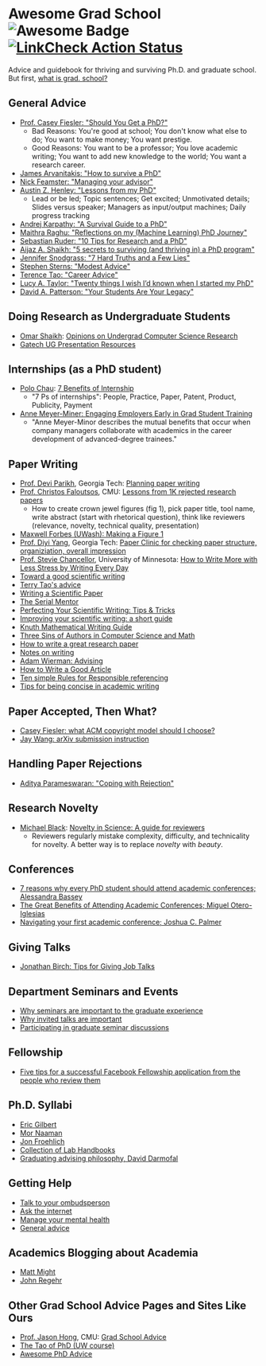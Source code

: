 # Awesome Grad School <img src="https://cdn.rawgit.com/sindresorhus/awesome/d7305f38d29fed78fa85652e3a63e154dd8e8829/media/badge.svg" alt="Awesome Badge"/> [![LinkCheck Action Status](https://github.com/poloclub/awesome-grad-school/workflows/LinkChecker/badge.svg)](https://github.com/poloclub/awesome-grad-school/actions)

Advice and guidebook for thriving and surviving Ph.D. and graduate school. But first, [what is grad. school?](https://matt.might.net/articles/phd-school-in-pictures/)

## General Advice
* [Prof. Casey Fiesler: "Should You Get a PhD?"](https://youtu.be/p4QiJNPSdWs)
  * Bad Reasons: You're good at school; You don't know what else to do; You want to make money; You want prestige.
  * Good Reasons: You want to be a professor; You love academic writing; You want to add new knowledge to the world; You want a research career. 
* [James Arvanitakis: "How to survive a PhD"](https://www.jamesarvanitakis.net/how-to-survive-a-phd-22-tips-from-the-dean-of-graduate-studies/)
* [Nick Feamster: "Managing your advisor"](https://medium.com/great-research/managing-your-advisor-bb9060f4f8ce)
* [Austin Z. Henley: "Lessons from my PhD"](https://web.eecs.utk.edu/~azh/blog/lessonsfrommyphd.html)
  * Lead or be led; Topic sentences; Get excited; Unmotivated details; Slides versus speaker; Managers as input/output machines; Daily progress tracking
* [Andrej Karpathy: "A Survival Guide to a PhD"](http://karpathy.github.io/2016/09/07/phd/)
* [Maithra Raghu: "Reflections on my (Machine Learning) PhD Journey"](https://maithraraghu.com/blog/2020/Reflections_on_my_Machine_Learning_PhD_Journey/)
* [Sebastian Ruder: "10 Tips for Research and a PhD"](https://ruder.io/10-tips-for-research-and-a-phd/)
* [Aijaz A. Shaikh: "5 secrets to surviving (and thriving in) a PhD program"](https://www.elsevier.com/connect/5-secrets-to-surviving-and-progressing-in-a-phd-program)
* [Jennifer Snodgrass: "7 Hard Truths and a Few Lies"](https://www.insidehighered.com/advice/2021/11/18/truths-about-academic-career-people-often-dont-share-opinion)
* [Stephen Sterns: "Modest Advice"](https://stearnslab.yale.edu/modest-advice)
* [Terence Tao: "Career Advice"](https://terrytao.wordpress.com/career-advice/)
* [Lucy A. Taylor: "Twenty things I wish I’d known when I started my PhD"](https://www.nature.com/articles/d41586-018-07332-x)
* [David A. Patterson: "Your Students Are Your Legacy"](https://cacm.acm.org/magazines/2009/3/21780-your-students-are-your-legacy/fulltext)

## Doing Research as Undergraduate Students
* [Omar Shaikh](https://oshaikh.com): [Opinions on Undergrad Computer Science Research](https://oshaikh.com/blog/undergrad-research)
* [Gatech UG Presentation Resources](https://www.undergradresearch.gatech.edu/presentation-tips)

## Internships (as a PhD student)

* [Polo Chau](https://faculty.cc.gatech.edu/~dchau/): [7 Benefits of Internship](https://youtu.be/sapIzA7T9_Y)
  * "7 Ps of internships": People, Practice, Paper, Patent, Product, Publicity, Payment 
* [Anne Meyer-Miner: Engaging Employers Early in Grad Student Training](https://www.insidehighered.com/advice/2021/11/29/why-engage-employers-early-grad-student-training-opinion)
  * "Anne Meyer-Minor describes the mutual benefits that occur when company managers collaborate with academics in the career development of advanced-degree trainees."

## Paper Writing
* [Prof. Devi Parikh](https://faculty.cc.gatech.edu/~parikh/), Georgia Tech: [Planning paper writing](https://deviparikh.medium.com/planning-paper-writing-553f497e8839)
* [Prof. Christos Faloutsos](https://www.cs.cmu.edu/~christos/), CMU: [Lessons from 1K rejected research papers](http://www.cs.cmu.edu/~christos/TMP/faloutsos_1KR.pptx)
  *  How to create crown jewel figures (fig 1), pick paper title, tool name, write abstract (start with rhetorical question), think like reviewers (relevance, novelty, technical quality, presentation)
* [Maxwell Forbes (UWash): Making a Figure 1](https://maxwellforbes.com/posts/figure-creation-tutorial-making-a-figure-1)
* [Prof. Diyi Yang](https://faculty.cc.gatech.edu/~dyang888/), Georgia Tech: [Paper Clinic for checking paper structure, organiziation, overall impression](https://docs.google.com/document/d/1B3vPV47FA77AOqTc4OEHhmCw7aCArLloK_pffC3H1n0/)
* [Prof. Stevie Chancellor](http://steviechancellor.com/), University of Minnesota: [How to Write More with Less Stress by Writing Every Day](https://stevie-chancellor.medium.com/how-to-write-more-with-less-stress-by-writing-every-day-20127c9ded66)
* [Toward a good scientific writing](https://link.springer.com/article/10.1007/s40071-014-0080-8)
* [Terry Tao's advice](https://terrytao.wordpress.com/advice-on-writing-papers/)
* [Writing a Scientific Paper](http://citeseerx.ist.psu.edu/viewdoc/download?doi=10.1.1.458.7523&rep=rep1&type=pdf)
* [The Serial Mentor](https://serialmentor.com/virtualbooks/)
* [Perfecting Your Scientific Writing: Tips & Tricks](https://elitemanuscripts.com/2020/04/17/perfecting-your-scientific-writing-tips-tricks/)
* [Improving your scientific writing: a short guide](https://lijunsun.github.io/files/ScientificWritingV39.pdf)
* [Knuth Mathematical Writing Guide](https://tex.loria.fr/typographie/mathwriting.pdf)
* [Three Sins of Authors in Computer Science and Math](http://www.cs.cmu.edu/~jrs/sins.html)
* [How to write a great research paper](https://www.microsoft.com/en-us/research/academic-program/write-great-research-paper/)
* [Notes on writing](http://people.csail.mit.edu/fredo/PUBLI/writing.pdf)
* [Adam Wierman: Advising](http://users.cms.caltech.edu/~adamw/advising.html)
* [How to Write a Good Article](http://people.csail.mit.edu/fredo/FredoBadWriting.pdf)
* [Ten simple Rules for Responsible referencing](https://journals.plos.org/ploscompbiol/article?id=10.1371/journal.pcbi.1006036#sec001)
* [Tips for being concise in academic writing](https://lauraripperproofreading.com/2018/01/26/how-to-be-concise-tips-for-academic-writing/)

## Paper Accepted, Then What?

* [Casey Fiesler: what ACM copyright model should I choose?](https://caseyfiesler.com/2014/10/02/acm-publication-copyright/)
* [Jay Wang: arXiv submission instruction](https://gist.github.com/xiaohk/ed587934d4fd5c3e4bc501020c9c8bda)

## Handling Paper Rejections

* [Aditya Parameswaran: "Coping with Rejection"](https://www.loom.com/embed/89bfb10668d94595b265a156126474a5)

## Research Novelty
* [Michael Black](http://ps.is.mpg.de/person/black): [Novelty in Science: A guide for reviewers](https://perceiving-systems.blog/en/news/novelty-in-science)
  *  Reviewers regularly mistake complexity, difficulty, and technicality for novelty. A better way is to replace *novelty* with *beauty*.

## Conferences

* [7 reasons why every PhD student should attend academic conferences; Alessandra Bassey](https://authorservices.taylorandfrancis.com/phd-conferences/)
* [The Great Benefits of Attending Academic Conferences; Miguel Otero-Iglesias](https://www.uaces.org/resources/articles/great-benefits-attending-academic-conferences)
* [Navigating your first academic conference; Joshua C. Palmer](https://www.apa.org/science/about/psa/2016/10/academic-conference)

## Giving Talks

* [Jonathan Birch: Tips for Giving Job Talks](https://twitter.com/birchlse/status/1491006458993209352)

## Department Seminars and Events

* [Why seminars are important to the graduate experience](https://daniels.du.edu/blog/why-seminars-and-workshops-are-important-to-the-graduate-experience/)
* [Why invited talks are important](https://academia.stackexchange.com/questions/148672/what-s-the-point-of-invited-talks)
* [Participating in graduate seminar discussions](https://www.evalefkowitz.com/blog/participating-in-graduate-seminar-discussions)

## Fellowship
* [Five tips for a successful Facebook Fellowship application from the people who review them](https://research.facebook.com/blog/2020/9/five-tips-for-a-successful-facebook-fellowship-application-from-the-people-who-review-them/)

## Ph.D. Syllabi

* [Eric Gilbert](https://docs.google.com/document/d/11D3kHElzS2HQxTwPqcaTnU5HCJ8WGE5brTXI4KLf4dM)
* [Mor Naaman](https://s.tech.cornell.edu/phd-syllabus/)
* [Jon Froehlich](https://docs.google.com/document/d/1YiiDsfpiolpXjUTj8xWrQwQQUzqrfqT9bocOpaYDrtI/edit)
* [Collection of Lab Handbooks](https://github.com/samuelmehr/labhandbooks)
* [Graduating advising philosophy, David Darmofal](http://darmofal.mit.edu/graduate-advising-philosophy)

## Getting Help

* [Talk to your ombudsperson](https://ombuds.oregonstate.edu/what-ombuds)
* [Ask the internet](https://academia.stackexchange.com/)
* [Manage your mental health](https://www.phdstudies.com/article/managing-your-mental-health-as-a-phd-student/)
* [General advice](https://inomics.com/advice/10-biggest-struggles-of-phd-students-610514)

## Academics Blogging about Academia

* [Matt Might](https://matt.might.net/#blog)
* [John Regehr](https://blog.regehr.org/)

## Other Grad School Advice Pages and Sites Like Ours
* [Prof. Jason Hong](https://www.cs.cmu.edu/~jasonh/), CMU: [Grad School Advice](http://www.cs.cmu.edu/~jasonh/advice.html)
* [The Tao of PhD (UW course)](https://courses.cs.washington.edu/courses/cse590x/22wi/resources/)
* [Awesome PhD Advice](https://github.com/pliang279/awesome-phd-advice)
